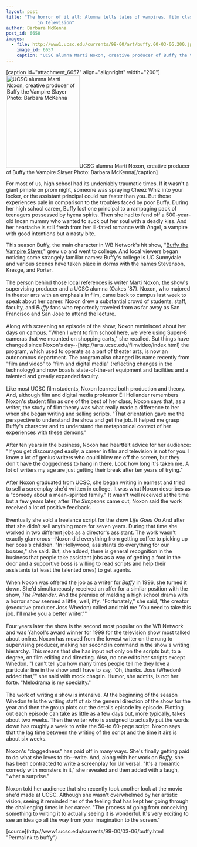 ```yaml
---
layout: post
title: "The horror of it all: Alumna tells tales of vampires, film classes, and a career
			in television"
author: Barbara McKenna
post_id: 6658
images:
  - file: http://www1.ucsc.edu/currents/99-00/art/buffy.00-03-06.200.jpg
    image_id: 6657
    caption: "UCSC alumna Marti Noxon, creative producer of Buffy the Vampire Slayer Photo: Barbara McKenna"
---
```


[caption id="attachment_6657" align="alignright" width="200"]<a href="http://localhost/mysite/wp-content/uploads/2000/03/buffy.00-03-06.200.jpg"><img class="size-full wp-image-6657" src="http://localhost/mysite/wp-content/uploads/2000/03/buffy.00-03-06.200.jpg" alt="UCSC alumna Marti Noxon, creative producer of Buffy the Vampire Slayer Photo: Barbara McKenna" width="200" height="252" /></a>UCSC alumna Marti Noxon, creative producer of Buffy the Vampire Slayer Photo: Barbara McKenna[/caption]
<p>
  For most of us, high school had its undeniably traumatic times. If it wasn't a giant pimple on prom night, someone was spraying Cheez Whiz into your locker, or the assistant principal could run faster than you. But those experiences pale in comparison to the troubles faced by poor Buffy. During her high school career, Buffy lost one principal to a rampaging pack of teenagers possessed by hyena spirits. Then she had to fend off a 500-year-old Incan mummy who wanted to suck out her soul with a deadly kiss. And her heartache is still fresh from her ill-fated romance with Angel, a vampire with good intentions but a nasty bite.
</p>This season Buffy, the main character in WB Network's hit show, "<a href="http://www.buffyslayer.com">Buffy the Vampire Slayer</a>," grew up and went to college. And local viewers began noticing some strangely familiar names: Buffy's college is UC Sunnydale and various scenes have taken place in dorms with the names Stevenson, Kresge, and Porter.<br>
<br>
The person behind those local references is writer Marti Noxon, the show's supervising producer and a UCSC alumna (Oakes '87). Noxon, who majored in theater arts with an emphasis in film, came back to campus last week to speak about her career. Noxon drew a substantial crowd of students, staff, faculty, and <i>Buffy</i> fans who reportedly traveled from as far away as San Francisco and San Jose to attend the lecture.<br>
<br>
Along with screening an episode of the show, Noxon reminisced about her days on campus. "When I went to film school here, we were using Super-8 cameras that we mounted on shopping carts," she recalled. But things have changed since Noxon's day--[http://arts.ucsc.edu/filmvideo/index.html] the program, which used to operate as a part of theater arts, is now an autonomous department. The program also changed its name recently from "film and video" to "film and digital media" (reflecting changes in the technology) and now boasts state-of-the-art equipment and facilities and a talented and greatly expanded faculty.<br>
<br>
Like most UCSC film students, Noxon learned both production and theory. And, although film and digital media professor Eli Hollander remembers Noxon's student film as one of the best of her class, Noxon says that, as a writer, the study of film theory was what really made a difference to her when she began writing and selling scripts. "That orientation gave me the perspective to understand the show and get the job. It helped me grasp Buffy's character and to understand the metaphorical context of her experiences with these demons."<br>
<br>
After ten years in the business, Noxon had heartfelt advice for her audience: "If you get discouraged easily, a career in film and television is not for you. I know a lot of genius writers who could blow me off the screen, but they don't have the doggedness to hang in there. Look how long it's taken me. A lot of writers my age are just getting their break after ten years of trying."<br>
<br>
After Noxon graduated from UCSC, she began writing in earnest and tried to sell a screenplay she'd written in college. It was what Noxon describes as a "comedy about a mean-spirited family." It wasn't well received at the time but a few years later, after <i>The Simpsons</i> came out, Noxon said the work received a lot of positive feedback.<br>
<br>
Eventually she sold a freelance script for the show <i>Life Goes On</i> And after that she didn't sell anything more for seven years. During that time she worked in two different jobs as a director's assistant. The work wasn't exactly glamorous--Noxon did everything from getting coffee to picking up her boss's children. "In Hollywood, assistants do everything for our bosses," she said. But, she added, there is general recognition in the business that people take assistant jobs as a way of getting a foot in the door and a supportive boss is willing to read scripts and help their assistants (at least the talented ones) to get agents.<br>
<br>
When Noxon was offered the job as a writer for <i>Buffy</i> in 1996, she turned it down. She'd simultaneously received an offer for a similar position with the show, <i>The Pretender.</i> And the premise of melding a high school drama with a horror show seemed a little, well, iffy. "Fortunately," she said, "the creator (executive producer Joss Whedon) called and told me 'You need to take this job. I'll make you a better writer.'"<br>
<br>
Four years later the show is the second most popular on the WB Network and was Yahoo!'s award winner for 1999 for the television show most talked about online. Noxon has moved from the lowest writer on the rung to supervising producer, making her second in command in the show's writing hierarchy. This means that she has input not only on the scripts but, to a degree, on film editing and directing. Also, no one edits her scripts except Whedon. "I can't tell you how many times people tell me they love a particular line in the show and I have to say, 'Oh, thanks. Joss (Whedon) added that,'" she said with mock chagrin. Humor, she admits, is not her forte. "Melodrama is my specialty."<br>
<br>
The work of writing a show is intensive. At the beginning of the season Whedon tells the writing staff of six the general direction of the show for the year and then the group plots out the details episode by episode. Plotting out each episode can take as little as a few days but, more typically, takes about two weeks. Then the writer who is assigned to actually put the words down has roughly a week to write the 50-to 60-page script. Noxon says that the lag time between the writing of the script and the time it airs is about six weeks.<br>
<br>
Noxon's "doggedness" has paid off in many ways. She's finally getting paid to do what she loves to do--write. And, along with her work on <i>Buffy,</i> she has been contracted to write a screenplay for Universal. "It's a romantic comedy with monsters in it," she revealed and then added with a laugh, "what a surprise."<br>
<br>
Noxon told her audience that she recently took another look at the movie she'd made at UCSC. Although she wasn't overwhelmed by her artistic vision, seeing it reminded her of the feeling that has kept her going through the challenging times in her career. "The process of going from conceiving something to writing it to actually seeing it is wonderful. It's very exciting to see an idea go all the way from your imagination to the screen."
<p>

</p>
[source](http://www1.ucsc.edu/currents/99-00/03-06/buffy.html "Permalink to buffy")
